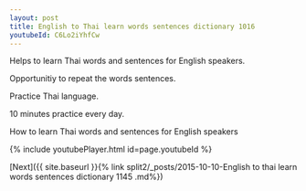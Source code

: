 ```yaml
---
layout: post
title: English to Thai learn words sentences dictionary 1016 
youtubeId: C6Lo2iYhfCw
---
```

 
 
Helps to learn Thai words and sentences for English speakers.

Opportunitiy to repeat the words sentences. 

Practice Thai language. 
 
10 minutes practice every day. 
 
How to learn Thai words and sentences for English speakers 
 
{% include youtubePlayer.html id=page.youtubeId %}
 
 
[Next]({{ site.baseurl }}{% link  split2/_posts/2015-10-10-English to thai learn words sentences dictionary 1145 .md%})
 
